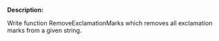 **Description:**

Write function RemoveExclamationMarks which removes all exclamation marks from a given string.
